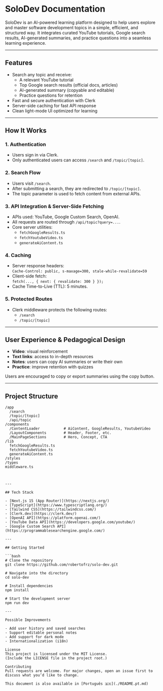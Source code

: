 # SoloDev Documentation

SoloDev is an AI-powered learning platform designed to help users explore and master software development topics in a simple, efficient, and structured way. It integrates curated YouTube tutorials, Google search results, AI-generated summaries, and practice questions into a seamless learning experience.

---

## Features

- Search any topic and receive:
  - A relevant YouTube tutorial
  - Top Google search results (official docs, articles)
  - AI-generated summary (copyable and editable)
  - Practice questions for retention
- Fast and secure authentication with Clerk
- Server-side caching for fast API response
- Clean light-mode UI optimized for learning

---

## How It Works

### 1. Authentication

- Users sign in via Clerk.
- Only authenticated users can access `/search` and `/topic/[topic]`.

### 2. Search Flow

- Users visit `/search`.
- After submitting a search, they are redirected to `/topic/[topic]`.
- The topic parameter is used to fetch content from external APIs.

### 3. API Integration & Server-Side Fetching

- APIs used: YouTube, Google Custom Search, OpenAI.
- All requests are routed through `/api/topic?query=...`.
- Core server utilities:
  - `fetchGoogleResults.ts`
  - `fetchYoutubeVideo.ts`
  - `generateAiContent.ts`

### 4. Caching

- Server response headers:  
  `Cache-Control: public, s-maxage=300, stale-while-revalidate=59`
- Client-side fetch:  
  `fetch(..., { next: { revalidate: 300 } });`
- Cache Time-to-Live (TTL): 5 minutes.

### 5. Protected Routes

- Clerk middleware protects the following routes:
  - `/search`
  - `/topic/[topic]`

---

## User Experience & Pedagogical Design

- **Video**: visual reinforcement
- **Text links**: access to in-depth resources
- **Notes**: users can copy AI summaries or write their own
- **Practice**: improve retention with quizzes

Users are encouraged to copy or export summaries using the copy button.

---

## Project Structure

```plaintext
/app
  /search
  /topic/[topic]
  /api/topic
/components
  /ContentLoader           # AiContent, GoogleResults, YoutubeVideo
  /LayoutComponents        # Header, Footer, etc.
  /MainPageSections        # Hero, Concept, CTA
/lib
  fetchGoogleResults.ts
  fetchYoutubeVideo.ts
  generateAiContent.ts
/styles
/types
middleware.ts



---

## Tech Stack

- [Next.js 15 (App Router)](https://nextjs.org/)
- [TypeScript](https://www.typescriptlang.org/)
- [Tailwind CSS](https://tailwindcss.com/)
- [Clerk.dev](https://clerk.dev/)
- [OpenAI API](https://platform.openai.com/)
- [YouTube Data API](https://developers.google.com/youtube/)
- [Google Custom Search API](https://programmablesearchengine.google.com/)

---

## Getting Started

```bash
# Clone the repository
git clone https://github.com/robertofrz/solo-dev.git  

# Navigate into the directory
cd solo-dev

# Install dependencies
npm install

# Start the development server
npm run dev

---

Possible Improvements

- Add user history and saved searches
- Support editable personal notes
- Add support for dark mode
- Internationalization (i18n)

License
This project is licensed under the MIT License.
(Include the LICENSE file in the project root.)

Contributing
Pull requests are welcome. For major changes, open an issue first to discuss what you’d like to change.

This document is also available in [Português 🇧🇷](./README.pt.md)

